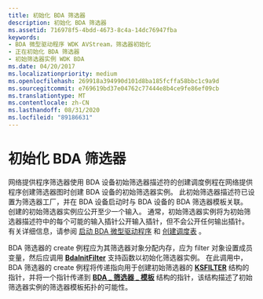 ```yaml
---
title: 初始化 BDA 筛选器
description: 初始化 BDA 筛选器
ms.assetid: 716978f5-4bdd-4673-8c4a-14dc76947fba
keywords:
- BDA 微型驱动程序 WDK AVStream，筛选器初始化
- 正在初始化 BDA 筛选器
- 初始筛选器实例 WDK BDA
ms.date: 04/20/2017
ms.localizationpriority: medium
ms.openlocfilehash: 269918a394990d101d8ba185fcffa58bbc1c9a9d
ms.sourcegitcommit: e769619bd37e04762c77444e8b4ce9fe86ef09cb
ms.translationtype: MT
ms.contentlocale: zh-CN
ms.lasthandoff: 08/31/2020
ms.locfileid: "89186631"
---
```

# <a name="initializing-a-bda-filter"></a>初始化 BDA 筛选器





网络提供程序筛选器使用 BDA 设备初始筛选器描述符的创建调度例程在网络提供程序创建筛选器图时创建 BDA 设备的初始筛选器实例。 此初始筛选器描述符已设置为筛选器工厂，并在 BDA 设备启动时与 BDA 设备的 BDA 筛选器模板关联。 创建的初始筛选器实例应公开至少一个输入。 通常，初始筛选器实例将为初始筛选器描述符中的每个可能的输入插针公开输入插针，但不会公开任何输出插针。 有关详细信息，请参阅 [启动 BDA 微型驱动程序](starting-a-bda-minidriver.md) 和 [创建调度表](creating-dispatch-tables.md) 。

BDA 筛选器的 create 例程应为其筛选器对象分配内存，应为 filter 对象设置成员变量，然后应调用 [**BdaInitFilter**](/windows-hardware/drivers/ddi/bdasup/nf-bdasup-bdainitfilter) 支持函数以初始化筛选器实例。 在此调用中，BDA 筛选器的 create 例程将传递指向用于创建初始筛选器的 [**KSFILTER**](/windows-hardware/drivers/ddi/ks/ns-ks-_ksfilter) 结构的指针，并将一个指针传递到 [**BDA \_ 筛选器 \_ 模板**](/windows-hardware/drivers/ddi/bdasup/ns-bdasup-_bda_filter_template) 结构的指针，该结构描述了初始筛选器实例的筛选器模板拓扑的可能性。

 

